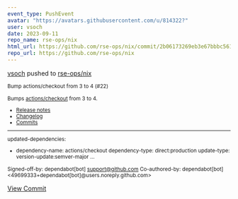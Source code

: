 ```yaml
---
event_type: PushEvent
avatar: "https://avatars.githubusercontent.com/u/814322?"
user: vsoch
date: 2023-09-11
repo_name: rse-ops/nix
html_url: https://github.com/rse-ops/nix/commit/2b06173269eb3e67bbbc56188583f8858d57433c
repo_url: https://github.com/rse-ops/nix
---
```


<a href='https://github.com/vsoch' target='_blank'>vsoch</a> pushed to <a href='https://github.com/rse-ops/nix' target='_blank'>rse-ops/nix</a>

<small>Bump actions/checkout from 3 to 4 (#22)

Bumps [actions/checkout](https://github.com/actions/checkout) from 3 to 4.
- [Release notes](https://github.com/actions/checkout/releases)
- [Changelog](https://github.com/actions/checkout/blob/main/CHANGELOG.md)
- [Commits](https://github.com/actions/checkout/compare/v3...v4)

---
updated-dependencies:
- dependency-name: actions/checkout
  dependency-type: direct:production
  update-type: version-update:semver-major
...

Signed-off-by: dependabot[bot] <support@github.com>
Co-authored-by: dependabot[bot] <49699333+dependabot[bot]@users.noreply.github.com></small>

<a href='https://github.com/rse-ops/nix/commit/2b06173269eb3e67bbbc56188583f8858d57433c' target='_blank'>View Commit</a>